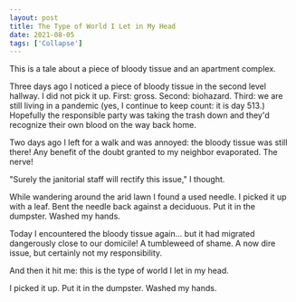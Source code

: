 ```yaml
---
layout: post
title: The Type of World I Let in My Head
date: 2021-08-05
tags: ['Collapse']
---
```

This is a tale about a piece of bloody tissue and an apartment complex.
<!--x-->

Three days ago I noticed a piece of bloody tissue in the second level hallway. I did not pick it up. First: gross. Second: biohazard. Third: we are still living in a pandemic (yes, I continue to keep count: it is day 513.) Hopefully the responsible party was taking the trash down and they'd recognize their own blood on the way back home.

Two days ago I left for a walk and was annoyed: the bloody tissue was still there! Any benefit of the doubt granted to my neighbor evaporated. The nerve!

"Surely the janitorial staff will rectify this issue," I thought.

While wandering around the arid lawn I found a used needle. I picked it up with a leaf. Bent the needle back against a deciduous. Put it in the dumpster. Washed my hands.

Today I encountered the bloody tissue again... but it had migrated dangerously close to our domicile! A tumbleweed of shame. A now dire issue, but certainly not my responsibility.

And then it hit me: this is the type of world I let in my head.

I picked it up. Put it in the dumpster. Washed my hands.